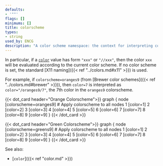 ```yaml
---
defaults:
- '""'
flags: []
minimums: []
title: colorscheme
types:
- string
used_by: ENCG
description: "A color scheme namespace: the context for interpreting color names"
---
```


In particular, if a [`color`](/docs/attr-types/color/) value has form `"xxx"` or `"//xxx"`,
then the color `xxx` will be evaluated according to the current color scheme.
If no color scheme is set, the standard [X11 naming]({{< ref "../colors.md#x11" >}}) is used.

For example, if `colorscheme=oranges9` (from [Brewer color schemes]({{< ref "../colors.md#brewer" >}})), then `color=7` is interpreted as
`color="/oranges9/7"`, the 7th color in the `oranges9` colorscheme.

{{< dot_card header="Orange Colorscheme">}}
graph {
  node [colorscheme=oranges9] # Apply colorscheme to all nodes
  1 [color=1]
  2 [color=2]
  3 [color=3]
  4 [color=4]
  5 [color=5]
  6 [color=6]
  7 [color=7]
  8 [color=8]
  9 [color=9]
}
{{< /dot_card >}}

{{< dot_card header="Green Colorscheme">}}
graph {
  node [colorscheme=greens9] # Apply colorscheme to all nodes
  1 [color=1]
  2 [color=2]
  3 [color=3]
  4 [color=4]
  5 [color=5]
  6 [color=6]
  7 [color=7]
  8 [color=8]
  9 [color=9]
}
{{< /dot_card >}}

See also:

- [`color`]({{< ref "color.md" >}})
